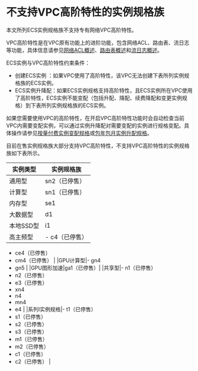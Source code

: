# 不支持VPC高阶特性的实例规格族

本文所列ECS实例规格族不支持专有网络VPC高阶特性。

VPC高阶特性是在VPC原有功能上的进阶功能，包含网络ACL、路由表、流日志等功能，具体信息请参见[网络ACL概述](/cn.zh-CN/访问控制/网络ACL/网络ACL概述.md)、[路由表概述]()和[流日志概述](/cn.zh-CN/运维与监控/流日志/流日志概述.md)。

ECS实例与VPC高阶特性约束条件：

-   创建ECS实例 ：如果VPC使用了高阶特性，该VPC无法创建下表所列实例规格族的ECS实例。
-   ECS实例升降配：如果ECS实例规格支持高阶特性，且ECS实例所在VPC使用了高阶特性，ECS实例不能变配（包括升配、降配、续费降配和变更实例规格）到下表所列实例规格族的ECS实例。

如果您需要使用VPC的高阶特性，在开启VPC高阶特性功能时会自动检查当前VPC内需要变配实例，可以通过实例升降配对需要变配的实例进行规格变配。具体操作请参见[按量付费实例变配规格](/cn.zh-CN/实例/升降配实例/修改实例规格/按量付费实例变配规格.md)或[包年包月实例升配规格](/cn.zh-CN/实例/升降配实例/修改实例规格/包年包月实例升配规格.md)。

目前在售实例规格族大部分支持VPC高阶特性，不支持VPC高阶特性的实例规格族如下表所示。

|实例类型|实例规格族|
|----|-----|
|通用型|sn2（已停售）|
|计算型|sn1（已停售）|
|内存型|se1|
|大数据型|d1|
|本地SSD型|i1|
|高主频型|-   c4（已停售）
-   ce4（已停售）
-   cm4（已停售） |
|GPU计算型|-   gn4
-   gn5 |
|GPU图形加速|ga1（已停售）|
|共享型|-   n1（已停售）
-   n2（已停售）
-   e3（已停售）
-   xn4
-   n4
-   mn4
-   e4 |
|系列I实例规格|-   t1（已停售）
-   s1（已停售）
-   s2（已停售）
-   s3（已停售）
-   m1（已停售）
-   m2（已停售）
-   c1（已停售）
-   c2（已停售） |

